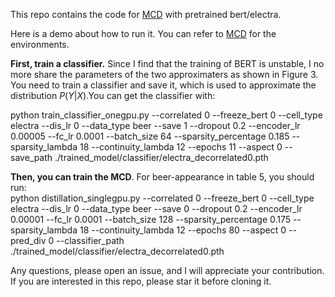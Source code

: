 This repo contains the code for [MCD](https://github.com/jugechengzi/Rationalization-MCD) with pretrained bert/electra.

Here is a demo about how to run it. You can refer to [MCD](https://github.com/jugechengzi/Rationalization-MCD) for the environments.

**First, train a classifier.**  Since I find that the training of BERT is unstable, I no more share the parameters of the two approximaters as shown in Figure 3. You need to train a classifier and save it, which is used to approximate the distribution $P(Y|X)$.You can get the classifier with:  

python train_classifier_onegpu.py --correlated 0 --freeze_bert 0 --cell_type electra --dis_lr 0 --data_type beer --save 1 --dropout 0.2 --encoder_lr 0.00005 --fc_lr 0.0001 --batch_size 64 --sparsity_percentage 0.185 --sparsity_lambda 18 --continuity_lambda 12 --epochs 11 --aspect 0 --save_path ./trained_model/classifier/electra_decorrelated0.pth 


**Then, you can train the MCD**. For beer-appearance in table 5, you should run:    
python distillation_singlegpu.py --correlated 0 --freeze_bert 0 --cell_type electra --dis_lr 0 --data_type beer --save 0 --dropout 0.2 --encoder_lr 0.00001 --fc_lr 0.0001 --batch_size 128 --sparsity_percentage 0.175 --sparsity_lambda 18 --continuity_lambda 12 --epochs 80 --aspect 0 --pred_div 0 --classifier_path ./trained_model/classifier/electra_decorrelated0.pth 



Any questions, please open an issue, and I will appreciate your contribution.   
If you are interested in this repo, please star it before cloning it.
